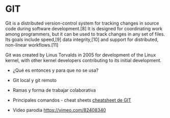 # GIT
Git is a distributed version-control system for tracking changes in source code during software development.[8] It is designed for coordinating work among programmers, but it can be used to track changes in any set of files. Its goals include speed,[9] data integrity,[10] and support for distributed, non-linear workflows.[11]

Git was created by Linus Torvalds in 2005 for development of the Linux kernel, with other kernel developers contributing to its initial development.

- ¿Qué es entonces y para que no se usa?

- Git local y git remoto

- Ramas y forma de trabajar colaborativa

- Principales comandos - cheat sheets
[cheatsheet de GIT](https://www.atlassian.com/git/tutorials/atlassian-git-cheatsheet)



- Video parodia
https://vimeo.com/82408340


